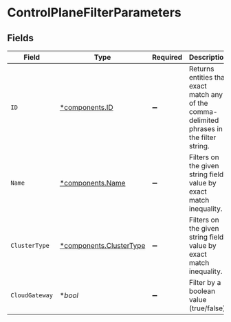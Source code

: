 # ControlPlaneFilterParameters


## Fields

| Field                                                                                      | Type                                                                                       | Required                                                                                   | Description                                                                                | Example                                                                                    |
| ------------------------------------------------------------------------------------------ | ------------------------------------------------------------------------------------------ | ------------------------------------------------------------------------------------------ | ------------------------------------------------------------------------------------------ | ------------------------------------------------------------------------------------------ |
| `ID`                                                                                       | [*components.ID](../../models/components/id.md)                                            | :heavy_minus_sign:                                                                         | Returns entities that exact match any of the comma-delimited phrases in the filter string. |                                                                                            |
| `Name`                                                                                     | [*components.Name](../../models/components/name.md)                                        | :heavy_minus_sign:                                                                         | Filters on the given string field value by exact match inequality.                         |                                                                                            |
| `ClusterType`                                                                              | [*components.ClusterType](../../models/components/clustertype.md)                          | :heavy_minus_sign:                                                                         | Filters on the given string field value by exact match inequality.                         |                                                                                            |
| `CloudGateway`                                                                             | **bool*                                                                                    | :heavy_minus_sign:                                                                         | Filter by a boolean value (true/false).                                                    | true                                                                                       |